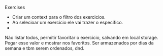 Exercises

- Criar um context para o filtro dos exercicios.
- Ao selecioar um exercicio ele vai trazer o especifico.
-

Não listar todos, permitir favoritar o exercicio, salvando em local storage.
Pegar esse valor e mostrar nos favoritos.
Ser armazenados por dias da semana e tbm serem ordenados, dnd.
